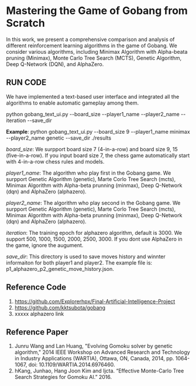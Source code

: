 # Mastering the Game of Gobang from Scratch

In this work, we present a comprehensive comparison and analysis of different reinforcement learning algorithms in the game of Gobang. We consider various algorithms, including Minimax Algorithm with Alpha-beata pruning (Minimax), Monte Carlo Tree Search (MCTS), Genetic Algorithm, Deep Q-Network (DQN), and AlphaZero. 


## RUN CODE
We have implemented a text-based user interface and integrated all the algorithms to enable automatic gameplay among them.

python gobang_text_ui.py --board_size --player1_name --player2_name --iteration --save_dir

**Example**: python gobang_text_ui.py --board_size 9 --player1_name minimax --player2_name genetic --save_dir ./results

*board_size*: We surpport board size 7 (4-in-a-row) and board size 9, 15 (five-in-a-row). If you input board size 7, the chess game automatically start with 4-in-a-row chess rules and models. 

*player1_name*: The algorithm who play first in the Gobang game. We surpport Genetic Algorithm (genetic), Marte Corlo Tree Search (mcts), Minimax Algorithm with Alpha-beta prunning (minmax), Deep Q-Network (dqn) and AlphaZero (alphazero).

*player2_name*: The algorithm who play second in the Gobang game. We surpport Genetic Algorithm (genetic), Marte Corlo Tree Search (mcts), Minimax Algorithm with Alpha-beta prunning (minmax), Deep Q-Network (dqn) and AlphaZero (alphazero).

*iteration*: The training epoch for alphazero algorithm, default is 3000. We support 500, 1000, 1500, 2000, 2500, 3000. If you dont use AlphaZero in the game, ignore the augument.

*save_dir*: This directory is used to save moves history and winnter informaiton for both player1 and player2. The example file is: p1_alphazero_p2_genetic_move_history.json.


## Reference Code
1. https://github.com/Explorerhpx/Final-Artificial-Intelligence-Project
2. https://github.com/kktsubota/gobang
3. xxxxx alphazero link

## Reference Paper
1. Junru Wang and Lan Huang, "Evolving Gomoku solver by genetic algorithm," 2014 IEEE Workshop on Advanced Research and Technology in Industry Applications (WARTIA), Ottawa, ON, Canada, 2014, pp. 1064-1067, doi: 10.1109/WARTIA.2014.6976460.
2. hKang, Junhao, Hang Joon Kim and Ijcta. “Effective Monte-Carlo Tree Search Strategies for Gomoku AI.” 2016.

